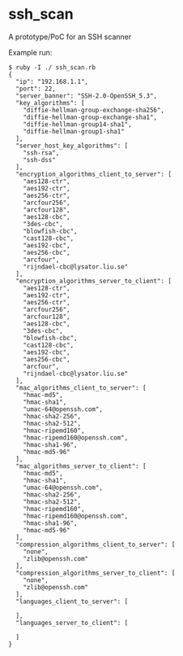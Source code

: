# ssh_scan
A prototype/PoC for an SSH scanner

Example run:

    $ ruby -I ./ ssh_scan.rb
    {
      "ip": "192.168.1.1",
      "port": 22,
      "server_banner": "SSH-2.0-OpenSSH_5.3",
      "key_algorithms": [
        "diffie-hellman-group-exchange-sha256",
        "diffie-hellman-group-exchange-sha1",
        "diffie-hellman-group14-sha1",
        "diffie-hellman-group1-sha1"
      ],
      "server_host_key_algorithms": [
        "ssh-rsa",
        "ssh-dss"
      ],
      "encryption_algorithms_client_to_server": [
        "aes128-ctr",
        "aes192-ctr",
        "aes256-ctr",
        "arcfour256",
        "arcfour128",
        "aes128-cbc",
        "3des-cbc",
        "blowfish-cbc",
        "cast128-cbc",
        "aes192-cbc",
        "aes256-cbc",
        "arcfour",
        "rijndael-cbc@lysator.liu.se"
      ],
      "encryption_algorithms_server_to_client": [
        "aes128-ctr",
        "aes192-ctr",
        "aes256-ctr",
        "arcfour256",
        "arcfour128",
        "aes128-cbc",
        "3des-cbc",
        "blowfish-cbc",
        "cast128-cbc",
        "aes192-cbc",
        "aes256-cbc",
        "arcfour",
        "rijndael-cbc@lysator.liu.se"
      ],
      "mac_algorithms_client_to_server": [
        "hmac-md5",
        "hmac-sha1",
        "umac-64@openssh.com",
        "hmac-sha2-256",
        "hmac-sha2-512",
        "hmac-ripemd160",
        "hmac-ripemd160@openssh.com",
        "hmac-sha1-96",
        "hmac-md5-96"
      ],
      "mac_algorithms_server_to_client": [
        "hmac-md5",
        "hmac-sha1",
        "umac-64@openssh.com",
        "hmac-sha2-256",
        "hmac-sha2-512",
        "hmac-ripemd160",
        "hmac-ripemd160@openssh.com",
        "hmac-sha1-96",
        "hmac-md5-96"
      ],
      "compression_algorithms_client_to_server": [
        "none",
        "zlib@openssh.com"
      ],
      "compression_algorithms_server_to_client": [
        "none",
        "zlib@openssh.com"
      ],
      "languages_client_to_server": [

      ],
      "languages_server_to_client": [

      ]
    }
